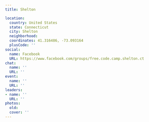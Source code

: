 ```yaml
---
title: Shelton

location:
  country: United States
  state: Connecticut
  city: Shelton
  neighborhood: 
  coordinates: 41.316486, -73.093164
  plusCode: ''
social:
  name: Facebook
  URL: https://www.facebook.com/groups/free.code.camp.shelton.ct
chat:
  name: ''
  URL: ''
event:
  name: ''
  URL: ''
leaders:
- name: ''
  URL: ''
photos:
  old: 
  cover: ''
---
```

